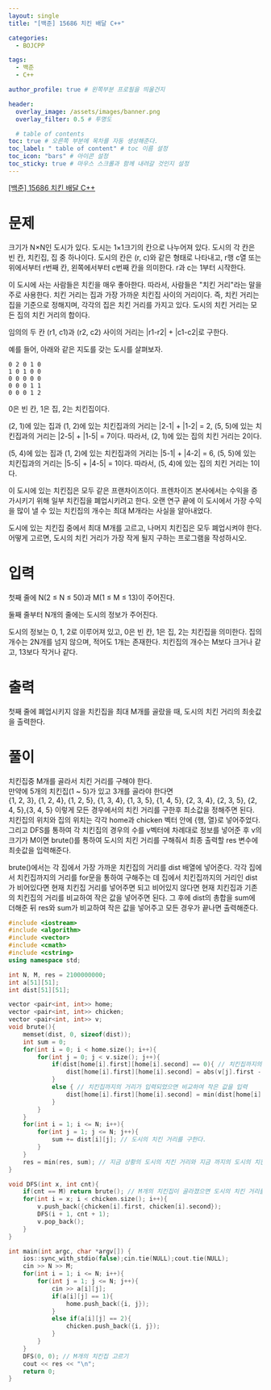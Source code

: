 ```yaml
---
layout: single
title: "[백준] 15686 치킨 배달 C++"

categories:
  - BOJCPP

tags:
  - 백준
  - C++

author_profile: true # 왼쪽부분 프로필을 띄울건지

header:
  overlay_image: /assets/images/banner.png
  overlay_filter: 0.5 # 투명도

  # table of contents
toc: true # 오른쪽 부분에 목차를 자동 생성해준다.
toc_label: " table of content" # toc 이름 설정
toc_icon: "bars" # 아이콘 설정
toc_sticky: true # 마우스 스크롤과 함께 내려갈 것인지 설정
---
```


<a href="https://www.acmicpc.net/problem/15686" title="문제링크" target="_blank">[백준] 15686 치킨 배달 C++</a>

# 문제

크기가 N×N인 도시가 있다. 도시는 1×1크기의 칸으로 나누어져 있다. 도시의 각 칸은 빈 칸, 치킨집, 집 중 하나이다. 도시의 칸은 (r, c)와 같은 형태로 나타내고, r행 c열 또는 위에서부터 r번째 칸, 왼쪽에서부터 c번째 칸을 의미한다. r과 c는 1부터 시작한다.

이 도시에 사는 사람들은 치킨을 매우 좋아한다. 따라서, 사람들은 "치킨 거리"라는 말을 주로 사용한다. 치킨 거리는 집과 가장 가까운 치킨집 사이의 거리이다. 즉, 치킨 거리는 집을 기준으로 정해지며, 각각의 집은 치킨 거리를 가지고 있다. 도시의 치킨 거리는 모든 집의 치킨 거리의 합이다.

임의의 두 칸 (r1, c1)과 (r2, c2) 사이의 거리는 \|r1-r2\| + \|c1-c2\|로 구한다.

예를 들어, 아래와 같은 지도를 갖는 도시를 살펴보자.

```plaintext
0 2 0 1 0
1 0 1 0 0
0 0 0 0 0
0 0 0 1 1
0 0 0 1 2
```

0은 빈 칸, 1은 집, 2는 치킨집이다.

(2, 1)에 있는 집과 (1, 2)에 있는 치킨집과의 거리는 \|2-1\| + \|1-2\| = 2, (5, 5)에 있는 치킨집과의 거리는 \|2-5\| + \|1-5\| = 7이다. 따라서, (2, 1)에 있는 집의 치킨 거리는 2이다.

(5, 4)에 있는 집과 (1, 2)에 있는 치킨집과의 거리는 \|5-1\| + \|4-2\| = 6, (5, 5)에 있는 치킨집과의 거리는 \|5-5\| + \|4-5\| = 1이다. 따라서, (5, 4)에 있는 집의 치킨 거리는 1이다.

이 도시에 있는 치킨집은 모두 같은 프랜차이즈이다. 프렌차이즈 본사에서는 수익을 증가시키기 위해 일부 치킨집을 폐업시키려고 한다. 오랜 연구 끝에 이 도시에서 가장 수익을 많이 낼 수 있는 치킨집의 개수는 최대 M개라는 사실을 알아내었다.

도시에 있는 치킨집 중에서 최대 M개를 고르고, 나머지 치킨집은 모두 폐업시켜야 한다. 어떻게 고르면, 도시의 치킨 거리가 가장 작게 될지 구하는 프로그램을 작성하시오.

# 입력

첫째 줄에 N(2 ≤ N ≤ 50)과 M(1 ≤ M ≤ 13)이 주어진다.

둘째 줄부터 N개의 줄에는 도시의 정보가 주어진다.

도시의 정보는 0, 1, 2로 이루어져 있고, 0은 빈 칸, 1은 집, 2는 치킨집을 의미한다. 집의 개수는 2N개를 넘지 않으며, 적어도 1개는 존재한다. 치킨집의 개수는 M보다 크거나 같고, 13보다 작거나 같다.

# 출력

첫째 줄에 폐업시키지 않을 치킨집을 최대 M개를 골랐을 때, 도시의 치킨 거리의 최솟값을 출력한다.

# 풀이

치킨집중 M개를 골라서 치킨 거리를 구해야 한다.  
만약에 5개의 치킨집(1 ~ 5)가 있고 3개를 골라야 한다면  
{1, 2, 3}, {1, 2, 4}, {1, 2, 5}, {1, 3, 4}, {1, 3, 5}, {1, 4, 5}, {2, 3, 4}, {2, 3, 5}, {2, 4, 5},{3, 4, 5}
이렇게 모든 경우에서의 치킨 거리를 구한후 최소값을 정해주면 된다.
치킨집의 위치와 집의 위치는 각각 home과 chicken 벡터 안에 {행, 열}로 넣어주었다.
그리고 DFS를 통하여 각 치킨집의 경우의 수를 v벡터에 차례대로 정보를 넣어준 후 v의 크기가 M이면 brute()를 통하여 도시의 치킨 거리를 구해줘서 최종 출력할 res 변수에 최솟값을 입력해준다.

brute()에서는 각 집에서 가장 가까운 치킨집의 거리를 dist 배열에 넣어준다.
각각 집에서 치킨집까지의 거리를 for문을 통하여 구해주는 데 집에서 치킨집까지의 거리인 dist가 비어있다면 현재 치킨집 거리를 넣어주면 되고 비어있지 않다면 현재 치킨집과 기존의 치킨집의 거리를 비교하여 작은 값을 넣어주면 된다.
그 후에 dist의 총합을 sum에 더해준 뒤 res와 sum가 비교하여 작은 값을 넣어주고 모든 경우가 끝나면 출력해준다.

```c++
#include <iostream>
#include <algorithm>
#include <vector>
#include <cmath>
#include <cstring>
using namespace std;

int N, M, res = 2100000000;
int a[51][51];
int dist[51][51];

vector <pair<int, int>> home;
vector <pair<int, int>> chicken;
vector <pair<int, int>> v;
void brute(){
    memset(dist, 0, sizeof(dist));
    int sum = 0;
    for(int i = 0; i < home.size(); i++){
        for(int j = 0; j < v.size(); j++){
            if(dist[home[i].first][home[i].second] == 0){ // 치킨집까지의 거리가 입력되어있지 않았다면 입력
                dist[home[i].first][home[i].second] = abs(v[j].first - home[i].first) + abs(v[j].second - home[i].second);
            }
            else { // 치킨집까지의 거리가 입력되었으면 비교하여 작은 값을 입력
                dist[home[i].first][home[i].second] = min(dist[home[i].first][home[i].second], abs(v[j].first - home[i].first) + abs(v[j].second - home[i].second));
            }
        }
    }
    for(int i = 1; i <= N; i++){
        for(int j = 1; j <= N; j++){
            sum += dist[i][j]; // 도시의 치킨 거리를 구한다.
        }
    }
    res = min(res, sum); // 지금 상황의 도시의 치킨 거리와 지금 까지의 도시의 치킨 거리의 최솟값을 입력
}

void DFS(int x, int cnt){
    if(cnt == M) return brute(); // M개의 치킨집이 골라졌으면 도시의 치킨 거리를 구한다.
    for(int i = x; i < chicken.size(); i++){
        v.push_back({chicken[i].first, chicken[i].second});
        DFS(i + 1, cnt + 1);
        v.pop_back();
    }
}

int main(int argc, char *argv[]) {
    ios::sync_with_stdio(false);cin.tie(NULL);cout.tie(NULL);
    cin >> N >> M;
    for(int i = 1; i <= N; i++){
        for(int j = 1; j <= N; j++){
            cin >> a[i][j];
            if(a[i][j] == 1){
                home.push_back({i, j});
            }
            else if(a[i][j] == 2){
                chicken.push_back({i, j});
            }
        }
    }
    DFS(0, 0); // M개의 치킨집 고르기
    cout << res << "\n";
    return 0;
}
```
